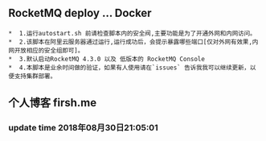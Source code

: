 ##  RocketMQ deploy ... Docker

    *  1.运行autostart.sh 前请检查脚本内的安全阀,主要功能是为了开通外网和内网访问。
    *  2.该脚本在阿里云服务器通过运行,运行成功后，会提示暴露哪些端口[仅对外网有效果,内网开放相应的安全组即可]。
    *  3.默认启动RocketMQ 4.3.0 以及 低版本的 RocketMQ Console 
    *  4.本脚本是业余时间做的验证，如果有人使用请在`issues` 告诉我我可以继续更新，以便支持集群部署。

## 个人博客 firsh.me


### update time 2018年08月30日21:05:01
